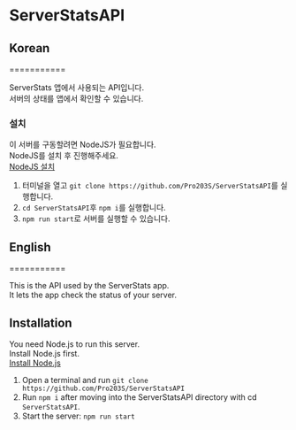 # ServerStatsAPI

## Korean

===========

ServerStats 앱에서 사용되는 API입니다.  
서버의 상태를 앱에서 확인할 수 있습니다.

### 설치

이 서버를 구동할려면 NodeJS가 필요합니다.  
NodeJS를 설치 후 진행해주세요.  
[NodeJS 설치](https://nodejs.org/ko/download)  

1. 터미널을 열고 ```git clone https://github.com/Pro203S/ServerStatsAPI```를 실행합니다.
2. ```cd ServerStatsAPI```후 ```npm i```를 실행합니다.
3. ```npm run start```로 서버를 실행할 수 있습니다.

## English

===========

This is the API used by the ServerStats app.  
It lets the app check the status of your server.  

## Installation

You need Node.js to run this server.  
Install Node.js first.  
[Install Node.js](https://nodejs.org/ko/download)  

1. Open a terminal and run ```git clone https://github.com/Pro203S/ServerStatsAPI```
2. Run ```npm i``` after moving into the ServerStatsAPI directory with cd ```ServerStatsAPI```.
3. Start the server: ```npm run start```
